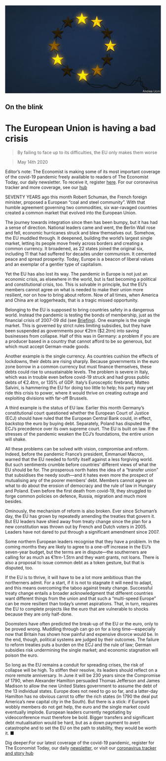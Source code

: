 ![](./images/20200516_LDD002_0.jpg)

## On the blink

# The European Union is having a bad crisis

> By failing to face up to its difficulties, the EU only makes them worse

> May 14th 2020

Editor’s note: The Economist is making some of its most important coverage of the covid-19 pandemic freely available to readers of The Economist Today, our daily newsletter. To receive it, register [here](https://www.economist.com//newslettersignup). For our coronavirus tracker and more coverage, see our [hub](https://www.economist.com//coronavirus)

SEVENTY YEARS ago this month Robert Schuman, the French foreign minister, proposed a European “coal and steel community”. With that humble agreement governing two commodities, six war-ravaged countries created a common market that evolved into the European Union.

The journey towards integration since then has been bumpy, but it has had a sense of direction. National leaders came and went, the Berlin Wall rose and fell, economic hurricanes struck and blew themselves out. Somehow, the EU muddled through. It deepened, building the world’s largest single market, letting its people move freely across borders and creating a common currency. It broadened, as 22 states joined the original six, including 11 that had suffered for decades under communism. It cemented peace and spread prosperity. Today, Europe is a beacon of liberal values and an exemplar of a gentler type of capitalism.

Yet the EU has also lost its way. The pandemic in Europe is not just an economic crisis, as elsewhere in the world, but is fast becoming a political and constitutional crisis, too. This is solvable in principle, but the EU’s members cannot agree on what is needed to make their union more resilient, nor on how to bring about reform. Now of all times, when America and China are at loggerheads, that is a tragic missed opportunity.

Belonging to the EU is supposed to bring countries safety in a dangerous world. Instead the pandemic is testing the bonds of membership, just as the financial crisis of 2007-09 did (see [Briefing](https://www.economist.com//briefing/2020/05/14/the-covid-19-pandemic-puts-pressure-on-the-eu)). One example is the single market. This is governed by strict rules limiting subsidies, but they have been suspended as governments pour €2trn ($2.2trn) into saving businesses from collapse. Half of this was in Germany: a problem if you are a producer based in a country that cannot afford to be so generous, but which must accept German-made goods.

Another example is the single currency. As countries cushion the effects of lockdowns, their debts are rising sharply. Because governments in the euro zone borrow in a common currency but must finance themselves, these debts could rise to unsustainable levels. The problem is severe in Italy, which was in trouble even before covid-19 struck and had gross public debts of €2.4trn, or 135% of GDP. Italy’s Eurosceptic firebrand, Matteo Salvini, is hammering the EU for doing too little to help; his party may yet ride this crisis to power, where it would thrive on creating outrage and exploiting divisions with far-off Brussels.

A third example is the status of EU law. Earlier this month Germany’s constitutional court questioned whether the European Court of Justice (ECJ) should have ruled that the European Central Bank could, in effect, backstop the euro by buying debt. Separately, Poland has disputed the ECJ’s precedence over its own supreme court. The EU is built on law. If the stresses of the pandemic weaken the ECJ’s foundations, the entire union will shake.

All these problems can be solved with vision, compromise and reform. Indeed, before the pandemic France’s president, Emmanuel Macron, warned that the EU needed to fortify itself against a less forgiving world. But such sentiments crumble before countries’ different views of what the EU should be for. The prosperous north hates the idea of a “transfer union” that subsidises the needy south—and it hates even more the prospect of mutualising any of the poorer members’ debt. Members cannot agree on what to do about the erosion of democracy and the rule of law in Hungary and Poland. Even before the first death from covid-19, they struggled to forge common policies on defence, Russia, migration and much more besides.

Ominously, the mechanism of reform is also broken. Ever since Schuman’s day, the EU has grown by repeatedly amending the treaties that govern it. But EU leaders have shied away from treaty change since the plan for a new constitution was thrown out by French and Dutch voters in 2005. Leaders have not dared to put through a significant amendment since 2007.

Some northern European leaders recognise that they have a problem. In the coming months they are likely to agree to a one-off increase in the EU’s seven-year budget, but the terms are in dispute—the southerners are calling for as much as €1trn-1.5trn and they want grants, not loans. There is also a proposal to issue common debt as a token gesture, but that is disputed, too.

If the EU is to thrive, it will have to be a lot more ambitious than the northerners admit. For a start, if it is not to stagnate it will need to adapt, and this means overcoming the taboo against treaty change. Successful treaty change entails a broader acknowledgment that different countries want different things from the union and that such a “multi-speed Europe” can be more resilient than today’s unmet aspirations. That, in turn, requires the EU to complete projects like the euro that are vulnerable to shocks because they are only half-done.

Doomsters have often predicted the break-up of the EU or the euro, only to be proved wrong. Muddling through can go on for a long time—especially now that Britain has shown how painful and expensive divorce would be. In the end, though, political systems are judged by their outcomes. The failure to reform treaties puts a burden on the ECJ and the rule of law; German subsidies risk undermining the single market; and economic stagnation will poison the euro.

So long as the EU remains a conduit for spreading crises, the risk of collapse will be high. To stiffen their resolve, its leaders should reflect on a more remote anniversary. In June it will be 230 years since the Compromise of 1790, when Alexander Hamilton persuaded Thomas Jefferson and James Madison to allow the new United States government to assume the debt of the 13 individual states. Europe does not need to go so far, and a latter-day Hamilton has no obvious carrot to offer the rich states (in 1790 the deal put America’s new capital city in the South). But there is a stick: if Europe’s wobbly members do not get help, the euro and the single market could eventually implode. European leaders currently negotiating by videoconference must therefore be bold. Bigger transfers and significant debt mutualisation would be hard, but as a down payment to avert catastrophe and to set the EU on the path to stability, they would be worth it. ■

Dig deeper:For our latest coverage of the covid-19 pandemic, register for The Economist Today, our daily [newsletter](https://www.economist.com//newslettersignup), or visit our [coronavirus tracker and story hub](https://www.economist.com//coronavirus)